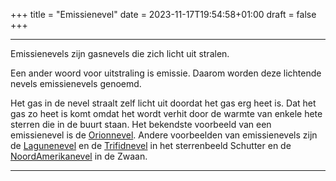 +++
title = "Emissienevel"
date = 2023-11-17T19:54:58+01:00
draft = false
+++

---
Emissienevels zijn gasnevels die zich licht uit stralen.

Een ander woord voor uitstraling is emissie. Daarom worden deze
lichtende nevels emissienevels genoemd.

Het gas in de nevel straalt zelf licht uit doordat het gas erg heet is.
Dat het gas zo heet is komt omdat het wordt verhit door de warmte van
enkele hete sterren die in de buurt staan. Het bekendste voorbeeld van
een emissienevel is de [Orionnevel](/encyclopedie/orionnevel). Andere
voorbeelden van emissienevels zijn de
[Lagunenevel](/encyclopedie/lagunenevel) en de
[Trifidnevel](/encyclopedie/trifidnevel) in het sterrenbeeld Schutter en de
[NoordAmerikanevel](/encyclopedie/noordame) in de Zwaan.

---
